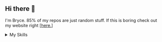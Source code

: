 ## Hi there 👋
I'm Bryce. 85% of my repos are just random stuff. If this is boring check out my website right [[here.](https://bryce.is-a.dev)]

<details>
  <summary>My Skills</summary>
  
  [![My Skills](https://skillicons.dev/icons?i=js,html,css,python,nodejs)](https://skillicons.dev)

</details>
